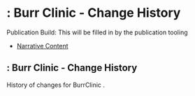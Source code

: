 # : Burr Clinic - Change History

Publication Build: This will be filled in by the publication tooling

* [Narrative Content](Organization-BurrClinic.html)

## : Burr Clinic - Change History

History of changes for BurrClinic .